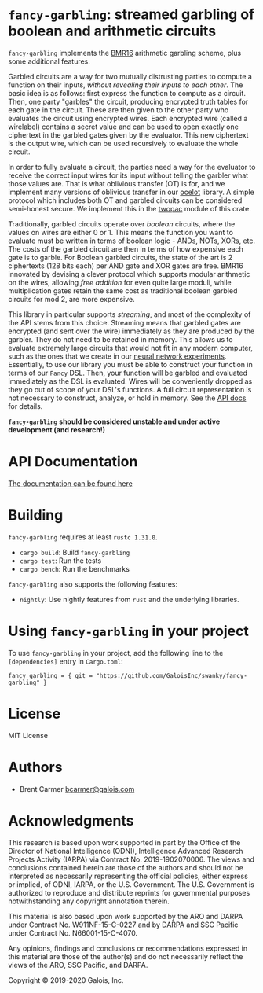 # `fancy-garbling`: streamed garbling of boolean and arithmetic circuits

`fancy-garbling` implements the [BMR16](https://eprint.iacr.org/2016/969)
arithmetic garbling scheme, plus some additional features.

Garbled circuits are a way for two mutually distrusting parties to compute a
function on their inputs, *without revealing their inputs to each other*.  The basic idea
is as follows: first express the function to compute as a circuit.  Then, one party
"garbles" the circuit, producing encrypted truth tables for each gate in the circuit.
These are then given to the other party who evaluates the circuit using encrypted wires.
Each encrypted wire (called a wirelabel) contains a secret value and can be used to open
exactly one ciphertext in the garbled gates given by the evaluator. This new ciphertext is
the output wire, which can be used recursively to evaluate the whole circuit.

In order to fully evaluate a circuit, the parties need a way for the evaluator to receive
the correct input wires for its input without telling the garbler what those values are.
That is what oblivious transfer (OT) is for, and we implement many versions of oblivious
transfer in our [ocelot](https://github.com/GaloisInc/swanky/tree/master/ocelot) library.
A simple protocol which includes both OT and garbled circuits can be considered semi-honest
secure. We implement this in the
[twopac](https://github.com/GaloisInc/swanky/tree/master/fancy-garbling/src/twopac) module
of this crate.

Traditionally, garbled circuits operate over *boolean* circuits, where the values on
wires are either 0 or 1. This means the function you want to evaluate must be written in
terms of boolean logic - ANDs, NOTs, XORs, etc. The costs of the garbled circuit are then
in terms of how expensive each gate is to garble. For Boolean garbled circuits, the state
of the art is 2 ciphertexts (128 bits each) per AND gate and XOR gates are free.  BMR16
innovated by devising a clever protocol which supports modular arithmetic on the wires,
allowing *free addition* for even quite large moduli, while multiplication gates retain
the same cost as traditional boolean garbled circuits for mod 2, are more expensive.

This library in particular supports *streaming*, and most of the complexity of the API
stems from this choice.  Streaming means that garbled gates are encrypted (and sent over
the wire) immediately as they are produced by the garbler.  They do not need to be
retained in memory. This allows us to evaluate extremely large circuits that would not fit
in any modern computer, such as the ones that we create in our [neural network
experiments](https://github.com/GaloisInc/garbled-neural-network-experiments).
Essentially, to use our library you must be able to construct your function in terms of
our `Fancy` DSL. Then, your function will be garbled and evaluated immediately as the DSL
is evaluated. Wires will be conveniently dropped as they go out of scope of your DSL's
functions. A full circuit representation is not necessary to construct, analyze, or hold
in memory. See the [API docs](https://galoisinc.github.io/swanky/fancy_garbling) for
details.

**`fancy-garbling` should be considered unstable and under active development
(and research!)**

# API Documentation

[The documentation can be found here](https://galoisinc.github.io/swanky/fancy_garbling)

# Building

`fancy-garbling` requires at least `rustc 1.31.0`.

* `cargo build`: Build `fancy-garbling`
* `cargo test`: Run the tests
* `cargo bench`: Run the benchmarks

`fancy-garbling` also supports the following features:

* `nightly`: Use nightly features from `rust` and the underlying libraries.

# Using `fancy-garbling` in your project

To use `fancy-garbling` in your project, add the following line to the
`[dependencies]` entry in `Cargo.toml`:

```
fancy_garbling = { git = "https://github.com/GaloisInc/swanky/fancy-garbling" }
```

# License

MIT License

# Authors

- Brent Carmer <bcarmer@galois.com>

# Acknowledgments

This research is based upon work supported in part by the Office of the Director of
National Intelligence (ODNI), Intelligence Advanced Research Projects Activity (IARPA) via
Contract No. 2019-1902070006. The views and conclusions contained herein are those of the
authors and should not be interpreted as necessarily representing the official policies,
either express or implied, of ODNI, IARPA, or the U.S. Government. The U.S. Government is
authorized to reproduce and distribute reprints for governmental purposes notwithstanding
any copyright annotation therein.

This material is also based upon work supported by the ARO and DARPA under Contract No.
W911NF-15-C-0227 and by DARPA and SSC Pacific under Contract No. N66001-15-C-4070.

Any opinions, findings and conclusions or recommendations expressed in this material are
those of the author(s) and do not necessarily reflect the views of the ARO, SSC Pacific,
and DARPA.

Copyright © 2019-2020 Galois, Inc.
